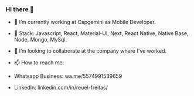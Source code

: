 ### Hi there 👋

- 🔭 I’m currently working at Capgemini as Mobile Developer.
- 🌱 Stack: Javascript, React, Material-UI, Next, React Native, Native Base, Node, Mongo, MySql.
- 👯 I’m looking to collaborate at the company where I've worked.


- 📫 How to reach me: 
- Whatsapp Business: wa.me/5574991539659
- LinkedIn: linkedin.com/in/reuel-freitas/

